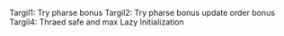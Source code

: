 Targil1: Try pharse bonus 
Targil2: Try pharse bonus update order bonus
Targil4: Thraed safe and max Lazy Initialization

